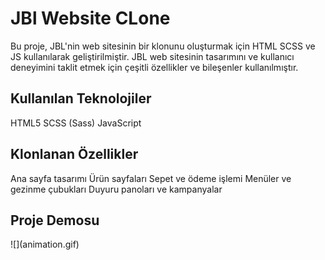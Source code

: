 ﻿<h1>JBl Website CLone </h1>

Bu proje, JBL'nin web sitesinin bir klonunu oluşturmak için HTML  SCSS ve JS kullanılarak geliştirilmiştir. JBL web sitesinin tasarımını ve kullanıcı deneyimini taklit etmek için çeşitli özellikler ve bileşenler kullanılmıştır.


<h2>Kullanılan Teknolojiler </h2>
HTML5
SCSS (Sass)
JavaScript 

<h2>Klonlanan Özellikler </h2>
Ana sayfa tasarımı
Ürün sayfaları
Sepet ve ödeme işlemi
Menüler ve gezinme çubukları
Duyuru panoları ve kampanyalar


<h2> Proje Demosu </h2>
![](animation.gif)
